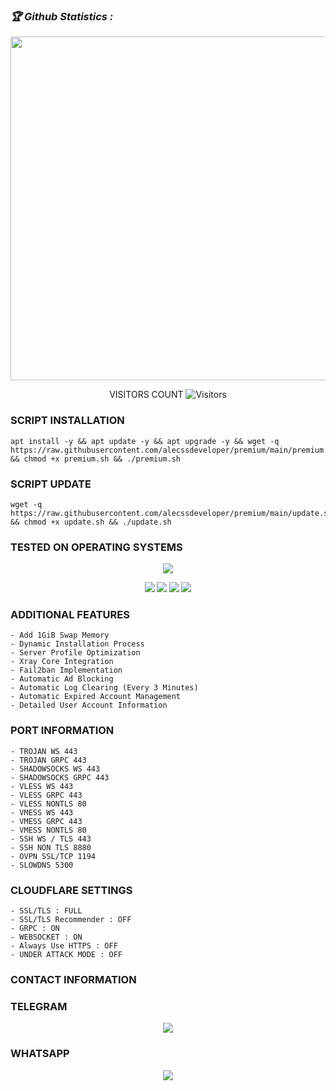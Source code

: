 <h3><b><i>🏆 Github Statistics :</i></b></h3>
<a href="https://github.com/Hubdarkweb"><img width=550 src="https://github-profile-trophy.vercel.app/?username=alecssdeveloper&theme=dracula&no-frame=true&title=Followers,Stars,Commit,Repository,Issues"/></a>

</p>
<p align="center"> 
 VISITORS COUNT
 <img src="https://profile-counter.glitch.me/alecssdeveloper/count.svg" alt="Visitors">
</p>

### SCRIPT INSTALLATION 
```
apt install -y && apt update -y && apt upgrade -y && wget -q https://raw.githubusercontent.com/alecssdeveloper/premium/main/premium.sh && chmod +x premium.sh && ./premium.sh
```

### SCRIPT UPDATE
```
wget -q https://raw.githubusercontent.com/alecssdeveloper/premium/main/update.sh && chmod +x update.sh && ./update.sh
```

### TESTED ON OPERATING SYSTEMS 
<p align="center"><small><img src="https://d33wubrfki0l68.cloudfront.net/5911c43be3b1da526ed609e9c55783d9d0f6b066/9858b/assets/img/debian-ubuntu-hover.png"></small></p> 
<p align="center"><small><img src="https://img.shields.io/static/v1?style=for-the-badge&logo=debian&label=Debian%209&message=Stretch&color=purple"> <img src="https://img.shields.io/static/v1?style=for-the-badge&logo=debian&label=Debian%2010&message=Buster&color=purple">  <img src="https://img.shields.io/static/v1?style=for-the-badge&logo=ubuntu&label=Ubuntu%2018&message=Lts&color=red"> <img src="https://img.shields.io/static/v1?style=for-the-badge&logo=ubuntu&label=Ubuntu%2020.04&message=Lts&color=red">
</small></p>

### ADDITIONAL FEATURES
```
- Add 1GiB Swap Memory
- Dynamic Installation Process
- Server Profile Optimization
- Xray Core Integration
- Fail2ban Implementation
- Automatic Ad Blocking
- Automatic Log Clearing (Every 3 Minutes)
- Automatic Expired Account Management
- Detailed User Account Information
```

### PORT INFORMATION
```
- TROJAN WS 443
- TROJAN GRPC 443
- SHADOWSOCKS WS 443
- SHADOWSOCKS GRPC 443
- VLESS WS 443
- VLESS GRPC 443
- VLESS NONTLS 80
- VMESS WS 443
- VMESS GRPC 443
- VMESS NONTLS 80
- SSH WS / TLS 443
- SSH NON TLS 8880
- OVPN SSL/TCP 1194
- SLOWDNS 5300
```

### CLOUDFLARE SETTINGS
```
- SSL/TLS : FULL
- SSL/TLS Recommender : OFF
- GRPC : ON
- WEBSOCKET : ON
- Always Use HTTPS : OFF
- UNDER ATTACK MODE : OFF
```

### CONTACT INFORMATION

### TELEGRAM
<p align="center"><b>
<a href="https://t.me/alecss12" target="_blank"><img src="https://img.shields.io/static/v1?style=for-the-badge&logo=Telegram&label=Telegram&message=Click%20Here&color=blue"></a><br>

### WHATSAPP 
<p align="center"><b>
<a href="https://wa.me/40732159658" target="_blank"><img src="https://img.shields.io/static/v1?style=for-the-badge&logo=Whatsapp&label=Whatsapp&message=Click%20Here&color=#006400"></a>
</p>


